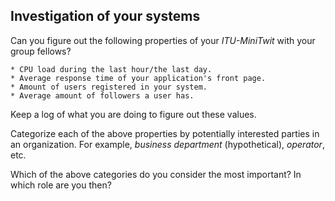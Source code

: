 ## Investigation of your systems


Can you figure out the following properties of your _ITU-MiniTwit_ with your group fellows?

    * CPU load during the last hour/the last day.
    * Average response time of your application's front page.
    * Amount of users registered in your system.
    * Average amount of followers a user has.

Keep a log of what you are doing to figure out these values.

Categorize each of the above properties by potentially interested parties in an organization. For example, _business department_ (hypothetical), _operator_, etc.

Which of the above categories do you consider the most important? In which role are you then?